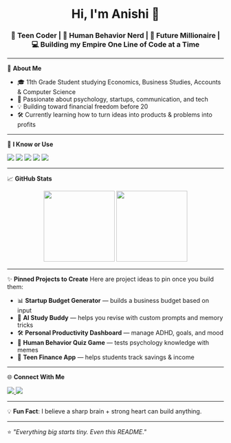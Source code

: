 <h1 align="center">Hi, I'm Anishi 👋</h1>
<h3 align="center">🚀 Teen Coder | 🧠 Human Behavior Nerd | 💼 Future Millionaire | 💻 Building my Empire One Line of Code at a Time</h3>

---

🌟 **About Me**
- 🎓 11th Grade Student studying Economics, Business Studies, Accounts & Computer Science
- 🧠 Passionate about psychology, startups, communication, and tech
- 💡 Building toward financial freedom before 20
- 🛠️ Currently learning how to turn ideas into products & problems into profits

---

🧠 **I Know or Use**
<p align="left">
  <img src="https://img.shields.io/badge/Python-3776AB?style=for-the-badge&logo=python&logoColor=white" />
  <img src="https://img.shields.io/badge/HTML5-e34c26?style=for-the-badge&logo=html5&logoColor=white" />
  <img src="https://img.shields.io/badge/CSS3-264de4?style=for-the-badge&logo=css3&logoColor=white" />
  <img src="https://img.shields.io/badge/JavaScript-f0db4f?style=for-the-badge&logo=javascript&logoColor=black" />
  <img src="https://img.shields.io/badge/MySQL-00758f?style=for-the-badge&logo=mysql&logoColor=white" />
</p>

---

📈 **GitHub Stats**
<p align="center">
  <img src="https://github-readme-stats.vercel.app/api?username=anishi&show_icons=true&theme=radical" height="165" />
  <img src="https://github-readme-stats.vercel.app/api/top-langs/?username=anishi&layout=compact&theme=radical" height="165" />
</p>

---

✨ **Pinned Projects to Create**
Here are project ideas to pin once you build them:
- 📊 **Startup Budget Generator** — builds a business budget based on input
- 🧠 **AI Study Buddy** — helps you revise with custom prompts and memory tricks
- 🛠️ **Personal Productivity Dashboard** — manage ADHD, goals, and mood
- 💬 **Human Behavior Quiz Game** — tests psychology knowledge with memes
- 💸 **Teen Finance App** — helps students track savings & income

---

🌐 **Connect With Me**
<p>
  <a href="https://www.linkedin.com/" target="_blank">
    <img src="https://img.shields.io/badge/LinkedIn-blue?style=for-the-badge&logo=linkedin&logoColor=white" />
  </a>
  <a href="mailto:anishi@email.com">
    <img src="https://img.shields.io/badge/Gmail-D14836?style=for-the-badge&logo=gmail&logoColor=white" />
  </a>
</p>

---

💡 **Fun Fact**: I believe a sharp brain + strong heart can build anything.

---

⭐ *"Everything big starts tiny. Even this README."*
